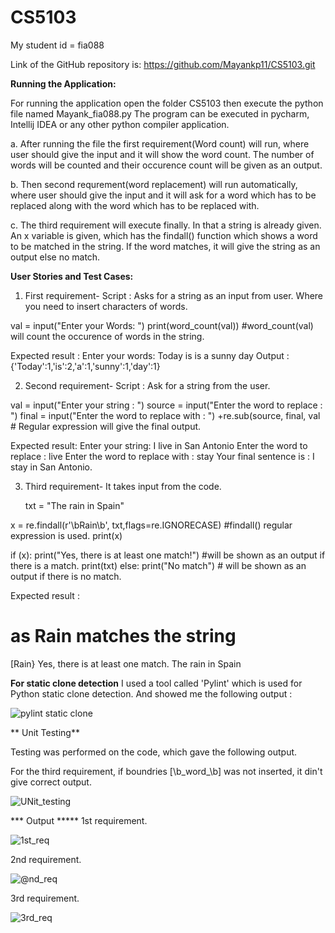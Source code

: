 # CS5103

My student id = fia088

Link of the GitHub repository is: https://github.com/Mayankp11/CS5103.git

**Running the Application:**

For running the application open the folder CS5103 then execute the python file named Mayank_fia088.py
The program can be executed in pycharm, Intellij IDEA or any other python compiler application.

a. After running the file the first requirement(Word count) will run, where user should give the input and it will show the word count. The number of words will be counted and their occurence count will be given as an output.

b. Then second requrement(word replacement) will run automatically, where  user should give the input and it will ask for a word which has to be replaced along with the word which has to be replaced with.

c. The third requirement will execute finally. In that a string is already given. An x variable is given, which has the findall() function which shows a word to be matched in the string. If the word matches, it will give the string as an output else no match.

**User Stories and Test Cases:**
1. First requirement- 
 Script : 
 Asks for a string as an input from user.
 Where you need to insert characters of words.
 
 val = input("Enter your Words: ")
print(word_count(val))   #word_count(val) will count the occurence of words in the string.

Expected result :
Enter your words: Today is is a sunny day
Output : {'Today':1,'is':2,'a':1,'sunny':1,'day':1}

2. Second requirement-
  Script :
  Ask for a string from the user.
  
  val = input("Enter your string : ")
  source = input("Enter the word to replace : ")
  final = input("Enter the word to replace with : ")
  +re.sub(source, final, val     # Regular expression will give the final output.
  
  Expected result:
  Enter your string: I live in San Antonio
  Enter the word to replace : live
  Enter the word to replace with : stay
  Your final sentence is : I stay in San Antonio.
  
3. Third requirement-
   It takes input from the code.
   
   txt = "The rain in Spain"



x = re.findall(r'\bRain\b', txt,flags=re.IGNORECASE)     #findall() regular expression is used.
print(x)

if (x):
    print("Yes, there is at least one match!")    #will be shown as an output if there is a match.
    print(txt)
else:
    print("No match")                             # will be shown as an output if there is no match.
    
    
 Expected result :
 
 # as Rain matches the string #
 
 [Rain}
 Yes, there is at least one match.
 The rain in Spain
 
 
 **For static clone detection**
 I used a tool called 'Pylint' which is used for Python static clone detection.
 And showed me the following output :
 
 ![pylint static clone](https://user-images.githubusercontent.com/100968519/167329708-c1c76429-58ba-4606-bac1-b6d351c883b0.png)
 
 
 
 ** Unit Testing**
 
 Testing was performed on the code, which gave the following output.
 
 For the third requirement, if boundries [\b_word_\b] was not inserted, it din't give correct output.
 
 ![UNit_testing](https://user-images.githubusercontent.com/100968519/167338470-b7ae022a-6736-43c9-9164-d0e9c7a7059f.png)




*** Output *****
1st requirement.

![1st_req](https://user-images.githubusercontent.com/100968519/167338972-826ded91-56b8-43cc-afad-ec149e884aa8.png)


2nd requirement.

![@nd_req](https://user-images.githubusercontent.com/100968519/167339012-745dcc36-df35-449e-81f7-a76a74635076.png)


3rd requirement.

![3rd_req](https://user-images.githubusercontent.com/100968519/167339059-497e4da2-69a2-4d0d-a1f9-867aacc8cbee.png)













 
 
 
 
 
 
 


  
  

